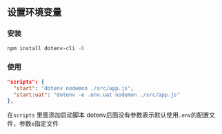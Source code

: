## 设置环境变量

### 安装

```bash
npm install dotenv-cli -D
```

### 使用

```json
"scripts": {
  "start": "dotenv nodemon ./src/app.js",
  "start:uat": "dotenv -e .env.uat nodemon ./src/app.js"
},
```
在`scripts` 里面添加启动脚本 dotenv后面没有参数表示默认使用`.env`的配置文件，参数`e`指定文件